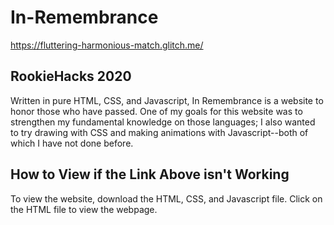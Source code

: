 # In-Remembrance
https://fluttering-harmonious-match.glitch.me/

## RookieHacks 2020
Written in pure HTML, CSS, and Javascript, In Remembrance is a website to honor those who have passed. One of my goals for this website was to strengthen my fundamental knowledge on those languages; I also wanted to try drawing with CSS and making animations with Javascript--both of which I have not done before. 

## How to View if the Link Above isn't Working
To view the website, download the HTML, CSS, and Javascript file. Click on the HTML file to view the webpage.

